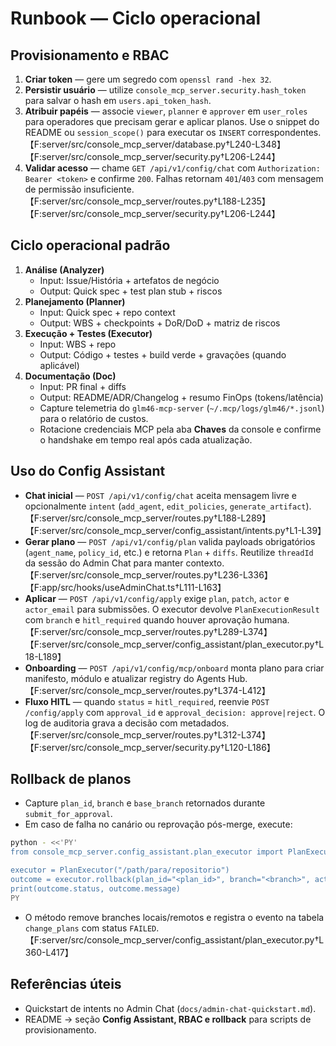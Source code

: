 # Runbook — Ciclo operacional

## Provisionamento e RBAC

1. **Criar token** — gere um segredo com `openssl rand -hex 32`.
2. **Persistir usuário** — utilize `console_mcp_server.security.hash_token` para salvar o hash em `users.api_token_hash`.
3. **Atribuir papéis** — associe `viewer`, `planner` e `approver` em `user_roles` para operadores que precisam gerar e aplicar planos.
   Use o snippet do README ou `session_scope()` para executar os `INSERT` correspondentes. 【F:server/src/console_mcp_server/database.py†L240-L348】【F:server/src/console_mcp_server/security.py†L206-L244】
4. **Validar acesso** — chame `GET /api/v1/config/chat` com `Authorization: Bearer <token>` e confirme `200`. Falhas retornam `401`/`403` com mensagem de permissão insuficiente. 【F:server/src/console_mcp_server/routes.py†L188-L235】【F:server/src/console_mcp_server/security.py†L206-L244】

## Ciclo operacional padrão

1. **Análise (Analyzer)**
   - Input: Issue/História + artefatos de negócio
   - Output: Quick spec + test plan stub + riscos
2. **Planejamento (Planner)**
   - Input: Quick spec + repo context
   - Output: WBS + checkpoints + DoR/DoD + matriz de riscos
3. **Execução + Testes (Executor)**
   - Input: WBS + repo
   - Output: Código + testes + build verde + gravações (quando aplicável)
4. **Documentação (Doc)**
   - Input: PR final + diffs
   - Output: README/ADR/Changelog + resumo FinOps (tokens/latência)
   - Capture telemetria do `glm46-mcp-server` (`~/.mcp/logs/glm46/*.jsonl`) para o relatório de custos.
   - Rotacione credenciais MCP pela aba **Chaves** da console e confirme o handshake em tempo real após cada atualização.

## Uso do Config Assistant

- **Chat inicial** — `POST /api/v1/config/chat` aceita mensagem livre e opcionalmente `intent` (`add_agent`, `edit_policies`, `generate_artifact`). 【F:server/src/console_mcp_server/routes.py†L188-L289】【F:server/src/console_mcp_server/config_assistant/intents.py†L1-L39】
- **Gerar plano** — `POST /api/v1/config/plan` valida payloads obrigatórios (`agent_name`, `policy_id`, etc.) e retorna `Plan` + `diffs`.
  Reutilize `threadId` da sessão do Admin Chat para manter contexto. 【F:server/src/console_mcp_server/routes.py†L236-L336】【F:app/src/hooks/useAdminChat.ts†L111-L163】
- **Aplicar** — `POST /api/v1/config/apply` exige `plan`, `patch`, `actor` e `actor_email` para submissões. O executor devolve `PlanExecutionResult` com `branch` e `hitl_required` quando houver aprovação humana. 【F:server/src/console_mcp_server/routes.py†L289-L374】【F:server/src/console_mcp_server/config_assistant/plan_executor.py†L18-L189】
- **Onboarding** — `POST /api/v1/config/mcp/onboard` monta plano para criar manifesto, módulo e atualizar registry do Agents Hub. 【F:server/src/console_mcp_server/routes.py†L374-L412】
- **Fluxo HITL** — quando `status` = `hitl_required`, reenvie `POST /config/apply` com `approval_id` e `approval_decision: approve|reject`. O log de auditoria grava a decisão com metadados. 【F:server/src/console_mcp_server/routes.py†L312-L374】【F:server/src/console_mcp_server/security.py†L120-L186】

## Rollback de planos

- Capture `plan_id`, `branch` e `base_branch` retornados durante `submit_for_approval`.
- Em caso de falha no canário ou reprovação pós-merge, execute:

```bash
python - <<'PY'
from console_mcp_server.config_assistant.plan_executor import PlanExecutor

executor = PlanExecutor("/path/para/repositorio")
outcome = executor.rollback(plan_id="<plan_id>", branch="<branch>", actor="rollback-bot")
print(outcome.status, outcome.message)
PY
```

- O método remove branches locais/remotos e registra o evento na tabela `change_plans` com status `FAILED`. 【F:server/src/console_mcp_server/config_assistant/plan_executor.py†L360-L417】

## Referências úteis

- Quickstart de intents no Admin Chat (`docs/admin-chat-quickstart.md`).
- README → seção **Config Assistant, RBAC e rollback** para scripts de provisionamento.
